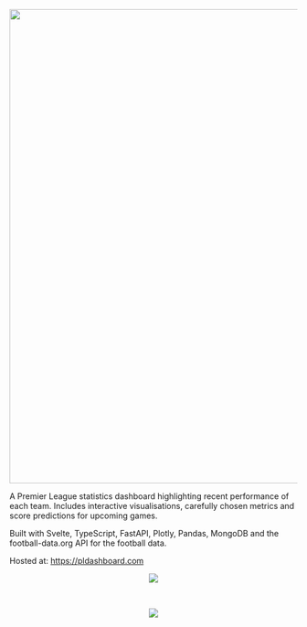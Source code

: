 <p align="center">
  <img src="https://user-images.githubusercontent.com/41476809/183071099-7cb0a1e6-625f-4b86-9b20-64659eefe329.png" width="830" />
</p>

A Premier League statistics dashboard highlighting recent performance of each team. Includes interactive visualisations, carefully chosen metrics and score predictions for upcoming games.

Built with Svelte, TypeScript, FastAPI, Plotly, Pandas, MongoDB and the football-data.org API for the football data. 

Hosted at: https://pldashboard.com

<p align="center">
  <img src="https://user-images.githubusercontent.com/41476809/193349259-57712d5f-085b-4376-9b67-2e817756772d.png"/>
</p>
<br>
<p align="center">
  <img src="https://user-images.githubusercontent.com/41476809/193349279-d30c308b-d87d-43df-a76f-a23d74725faa.png"/>
</p>
